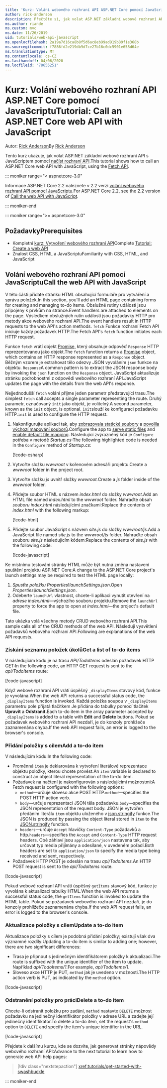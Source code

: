 ```yaml
---
title: 'Kurz: Volání webového rozhraní API ASP.NET Core pomocí JavaScriptu'
author: rick-anderson
description: Přečtěte si, jak volat ASP.NET základní webové rozhraní API pomocí JavaScriptu.
ms.author: riande
ms.custom: mvc
ms.date: 11/26/2019
uid: tutorials/web-api-javascript
ms.openlocfilehash: 2a19a7d16ca8b8f5d6ac8eb99ad919b89f1e368b
ms.sourcegitcommit: f7886fd2e219db9d7ce27b16c0dc5901e658d64e
ms.translationtype: MT
ms.contentlocale: cs-CZ
ms.lasthandoff: 04/06/2020
ms.locfileid: "78655251"
---
```

# <a name="tutorial-call-an-aspnet-core-web-api-with-javascript"></a><span data-ttu-id="6b224-103">Kurz: Volání webového rozhraní API ASP.NET Core pomocí JavaScriptu</span><span class="sxs-lookup"><span data-stu-id="6b224-103">Tutorial: Call an ASP.NET Core web API with JavaScript</span></span>

<span data-ttu-id="6b224-104">Autor: [Rick Anderson](https://twitter.com/RickAndMSFT)</span><span class="sxs-lookup"><span data-stu-id="6b224-104">By [Rick Anderson](https://twitter.com/RickAndMSFT)</span></span>

<span data-ttu-id="6b224-105">Tento kurz ukazuje, jak volat ASP.NET základní webové rozhraní API s JavaScriptem pomocí [načíst rozhraní API](https://developer.mozilla.org/docs/Web/API/Fetch_API).</span><span class="sxs-lookup"><span data-stu-id="6b224-105">This tutorial shows how to call an ASP.NET Core web API with JavaScript, using the [Fetch API](https://developer.mozilla.org/docs/Web/API/Fetch_API).</span></span>

::: moniker range="< aspnetcore-3.0"

<span data-ttu-id="6b224-106">Informace ASP.NET Core 2.2 naleznete v 2.2 verzi [volání webového rozhraní API pomocí JavaScriptu](xref:tutorials/first-web-api#call-the-web-api-with-javascript).</span><span class="sxs-lookup"><span data-stu-id="6b224-106">For ASP.NET Core 2.2, see the 2.2 version of [Call the web API with JavaScript](xref:tutorials/first-web-api#call-the-web-api-with-javascript).</span></span>

::: moniker-end

::: moniker range=">= aspnetcore-3.0"

## <a name="prerequisites"></a><span data-ttu-id="6b224-107">Požadavky</span><span class="sxs-lookup"><span data-stu-id="6b224-107">Prerequisites</span></span>

* <span data-ttu-id="6b224-108">Kompletní [kurz: Vytvoření webového rozhraní API](xref:tutorials/first-web-api)</span><span class="sxs-lookup"><span data-stu-id="6b224-108">Complete [Tutorial: Create a web API](xref:tutorials/first-web-api)</span></span>
* <span data-ttu-id="6b224-109">Znalost CSS, HTML a JavaScriptu</span><span class="sxs-lookup"><span data-stu-id="6b224-109">Familiarity with CSS, HTML, and JavaScript</span></span>

## <a name="call-the-web-api-with-javascript"></a><span data-ttu-id="6b224-110">Volání webového rozhraní API pomocí JavaScriptu</span><span class="sxs-lookup"><span data-stu-id="6b224-110">Call the web API with JavaScript</span></span>

<span data-ttu-id="6b224-111">V této části přidáte stránku HTML obsahující formuláře pro vytváření a správu položek.</span><span class="sxs-lookup"><span data-stu-id="6b224-111">In this section, you'll add an HTML page containing forms for creating and managing to-do items.</span></span> <span data-ttu-id="6b224-112">Obslužné rutiny událostí jsou připojeny k prvkům na stránce.</span><span class="sxs-lookup"><span data-stu-id="6b224-112">Event handlers are attached to elements on the page.</span></span> <span data-ttu-id="6b224-113">Výsledkem obslužných rutin událostí jsou požadavky HTTP pro metody akce webového rozhraní API.</span><span class="sxs-lookup"><span data-stu-id="6b224-113">The event handlers result in HTTP requests to the web API's action methods.</span></span> <span data-ttu-id="6b224-114">`fetch` Funkce rozhraní Fetch API iniciuje každý požadavek HTTP.</span><span class="sxs-lookup"><span data-stu-id="6b224-114">The Fetch API's `fetch` function initiates each HTTP request.</span></span>

<span data-ttu-id="6b224-115">Funkce `fetch` vrátí objekt [Promise,](https://developer.mozilla.org/docs/Web/JavaScript/Reference/Global_Objects/Promise) který obsahuje odpověď `Response` HTTP reprezentovanou jako objekt.</span><span class="sxs-lookup"><span data-stu-id="6b224-115">The `fetch` function returns a [Promise](https://developer.mozilla.org/docs/Web/JavaScript/Reference/Global_Objects/Promise) object, which contains an HTTP response represented as a `Response` object.</span></span> <span data-ttu-id="6b224-116">Běžným vzorem je extrahovat tělo odezvy JSON vyvoláním `json` funkce na objektu. `Response`</span><span class="sxs-lookup"><span data-stu-id="6b224-116">A common pattern is to extract the JSON response body by invoking the `json` function on the `Response` object.</span></span> <span data-ttu-id="6b224-117">JavaScript aktualizuje stránku podrobnostmi z odpovědi webového rozhraní API.</span><span class="sxs-lookup"><span data-stu-id="6b224-117">JavaScript updates the page with the details from the web API's response.</span></span>

<span data-ttu-id="6b224-118">Nejjednodušší `fetch` volání přijme jeden parametr představující trasu.</span><span class="sxs-lookup"><span data-stu-id="6b224-118">The simplest `fetch` call accepts a single parameter representing the route.</span></span> <span data-ttu-id="6b224-119">Druhý parametr, označovaný `init` jako objekt, je volitelný.</span><span class="sxs-lookup"><span data-stu-id="6b224-119">A second parameter, known as the `init` object, is optional.</span></span> <span data-ttu-id="6b224-120">`init`slouží ke konfiguraci požadavku HTTP.</span><span class="sxs-lookup"><span data-stu-id="6b224-120">`init` is used to configure the HTTP request.</span></span>

1. <span data-ttu-id="6b224-121">Nakonfigurujte aplikaci tak, aby [zobrazovala statické soubory](/dotnet/api/microsoft.aspnetcore.builder.staticfileextensions.usestaticfiles#Microsoft_AspNetCore_Builder_StaticFileExtensions_UseStaticFiles_Microsoft_AspNetCore_Builder_IApplicationBuilder_) a [povolila výchozí mapování souborů](/dotnet/api/microsoft.aspnetcore.builder.defaultfilesextensions.usedefaultfiles#Microsoft_AspNetCore_Builder_DefaultFilesExtensions_UseDefaultFiles_Microsoft_AspNetCore_Builder_IApplicationBuilder_).</span><span class="sxs-lookup"><span data-stu-id="6b224-121">Configure the app to [serve static files](/dotnet/api/microsoft.aspnetcore.builder.staticfileextensions.usestaticfiles#Microsoft_AspNetCore_Builder_StaticFileExtensions_UseStaticFiles_Microsoft_AspNetCore_Builder_IApplicationBuilder_) and [enable default file mapping](/dotnet/api/microsoft.aspnetcore.builder.defaultfilesextensions.usedefaultfiles#Microsoft_AspNetCore_Builder_DefaultFilesExtensions_UseDefaultFiles_Microsoft_AspNetCore_Builder_IApplicationBuilder_).</span></span> <span data-ttu-id="6b224-122">Následující zvýrazněný kód je `Configure` potřeba v metodě *Startup.cs*:</span><span class="sxs-lookup"><span data-stu-id="6b224-122">The following highlighted code is needed in the `Configure` method of *Startup.cs*:</span></span>

    [!code-csharp[](first-web-api/samples/3.0/TodoApi/StartupJavaScript.cs?highlight=8-9&name=snippet_configure)]

1. <span data-ttu-id="6b224-123">Vytvořte složku *wwwroot* v kořenovém adresáři projektu.</span><span class="sxs-lookup"><span data-stu-id="6b224-123">Create a *wwwroot* folder in the project root.</span></span>

1. <span data-ttu-id="6b224-124">Vytvořte složku *js* uvnitř složky *wwwroot.*</span><span class="sxs-lookup"><span data-stu-id="6b224-124">Create a *js* folder inside of the *wwwroot* folder.</span></span>

1. <span data-ttu-id="6b224-125">Přidejte soubor HTML s názvem *index.html* do složky *wwwroot.*</span><span class="sxs-lookup"><span data-stu-id="6b224-125">Add an HTML file named *index.html* to the *wwwroot* folder.</span></span> <span data-ttu-id="6b224-126">Nahraďte obsah *souboru index.html* následujícími značkami:</span><span class="sxs-lookup"><span data-stu-id="6b224-126">Replace the contents of *index.html* with the following markup:</span></span>

    [!code-html[](first-web-api/samples/3.0/TodoApi/wwwroot/index.html)]

1. <span data-ttu-id="6b224-127">Přidejte soubor JavaScript s názvem *site.js* do složky *wwwroot/js.*</span><span class="sxs-lookup"><span data-stu-id="6b224-127">Add a JavaScript file named *site.js* to the *wwwroot/js* folder.</span></span> <span data-ttu-id="6b224-128">Nahraďte obsah souboru *site.js* následujícím kódem:</span><span class="sxs-lookup"><span data-stu-id="6b224-128">Replace the contents of *site.js* with the following code:</span></span>

    [!code-javascript[](first-web-api/samples/3.0/TodoApi/wwwroot/js/site.js?name=snippet_SiteJs)]

<span data-ttu-id="6b224-129">Ke místnímu testování stránky HTML může být nutná změna nastavení spuštění projektu ASP.NET Core:</span><span class="sxs-lookup"><span data-stu-id="6b224-129">A change to the ASP.NET Core project's launch settings may be required to test the HTML page locally:</span></span>

1. <span data-ttu-id="6b224-130">*Spusťte položku Properties\launchSettings.json*.</span><span class="sxs-lookup"><span data-stu-id="6b224-130">Open *Properties\launchSettings.json*.</span></span>
1. <span data-ttu-id="6b224-131">Odeberte `launchUrl` vlastnost, chcete-li aplikaci vynutit otevření na *adrese index.html*&mdash;výchozího souboru projektu.</span><span class="sxs-lookup"><span data-stu-id="6b224-131">Remove the `launchUrl` property to force the app to open at *index.html*&mdash;the project's default file.</span></span>

<span data-ttu-id="6b224-132">Tato ukázka volá všechny metody CRUD webového rozhraní API.</span><span class="sxs-lookup"><span data-stu-id="6b224-132">This sample calls all of the CRUD methods of the web API.</span></span> <span data-ttu-id="6b224-133">Následují vysvětlení požadavků webového rozhraní API.</span><span class="sxs-lookup"><span data-stu-id="6b224-133">Following are explanations of the web API requests.</span></span>

### <a name="get-a-list-of-to-do-items"></a><span data-ttu-id="6b224-134">Získání seznamu položek úkolů</span><span class="sxs-lookup"><span data-stu-id="6b224-134">Get a list of to-do items</span></span>

<span data-ttu-id="6b224-135">V následujícím kódu je na trasu *API/TodoItems* odeslán požadavek HTTP GET:</span><span class="sxs-lookup"><span data-stu-id="6b224-135">In the following code, an HTTP GET request is sent to the *api/TodoItems* route:</span></span>

[!code-javascript[](first-web-api/samples/3.0/TodoApi/wwwroot/js/site.js?name=snippet_GetItems)]

<span data-ttu-id="6b224-136">Když webové rozhraní API vrátí úspěšný `_displayItems` stavový kód, funkce je vyvolána.</span><span class="sxs-lookup"><span data-stu-id="6b224-136">When the web API returns a successful status code, the `_displayItems` function is invoked.</span></span> <span data-ttu-id="6b224-137">Každá položka soupou v `_displayItems` parametru pole přijatá tlačítkem Je přidána do tabulky pomocí tlačítek **Upravit** a **Odstranit.**</span><span class="sxs-lookup"><span data-stu-id="6b224-137">Each to-do item in the array parameter accepted by `_displayItems` is added to a table with **Edit** and **Delete** buttons.</span></span> <span data-ttu-id="6b224-138">Pokud se požadavek webového rozhraní API nezdaří, je do konzoly prohlížeče zaznamenána chyba.</span><span class="sxs-lookup"><span data-stu-id="6b224-138">If the web API request fails, an error is logged to the browser's console.</span></span>

### <a name="add-a-to-do-item"></a><span data-ttu-id="6b224-139">Přidání položky s cílem</span><span class="sxs-lookup"><span data-stu-id="6b224-139">Add a to-do item</span></span>

<span data-ttu-id="6b224-140">V následujícím kódu:</span><span class="sxs-lookup"><span data-stu-id="6b224-140">In the following code:</span></span>

* <span data-ttu-id="6b224-141">Proměnná `item` je deklarována k vytvoření literálové reprezentace objektu položky, kterou chcete provést.</span><span class="sxs-lookup"><span data-stu-id="6b224-141">An `item` variable is declared to construct an object literal representation of the to-do item.</span></span>
* <span data-ttu-id="6b224-142">Požadavek na načtení je nakonfigurován s následujícími možnostmi:</span><span class="sxs-lookup"><span data-stu-id="6b224-142">A Fetch request is configured with the following options:</span></span>
  * <span data-ttu-id="6b224-143">`method`&mdash;určuje sloveso akce POST HTTP.</span><span class="sxs-lookup"><span data-stu-id="6b224-143">`method`&mdash;specifies the POST HTTP action verb.</span></span>
  * <span data-ttu-id="6b224-144">`body`&mdash;určuje reprezentaci JSON těla požadavku.</span><span class="sxs-lookup"><span data-stu-id="6b224-144">`body`&mdash;specifies the JSON representation of the request body.</span></span> <span data-ttu-id="6b224-145">JSON je vytvořen předáním literálu `item` objektu uloženého v [json.stringify](https://developer.mozilla.org/docs/Web/JavaScript/Reference/Global_Objects/JSON/stringify) funkce.</span><span class="sxs-lookup"><span data-stu-id="6b224-145">The JSON is produced by passing the object literal stored in `item` to the [JSON.stringify](https://developer.mozilla.org/docs/Web/JavaScript/Reference/Global_Objects/JSON/stringify) function.</span></span>
  * <span data-ttu-id="6b224-146">`headers`&mdash;určuje `Accept` hlavičky `Content-Type` požadavků a http.</span><span class="sxs-lookup"><span data-stu-id="6b224-146">`headers`&mdash;specifies the `Accept` and `Content-Type` HTTP request headers.</span></span> <span data-ttu-id="6b224-147">Obě záhlaví jsou `application/json` nastavena tak, aby určovat typ média přijímány a odesílané, v uvedeném pořadí.</span><span class="sxs-lookup"><span data-stu-id="6b224-147">Both headers are set to `application/json` to specify the media type being received and sent, respectively.</span></span>
* <span data-ttu-id="6b224-148">Požadavek HTTP POST je odeslán na trasu *api/TodoItems.*</span><span class="sxs-lookup"><span data-stu-id="6b224-148">An HTTP POST request is sent to the *api/TodoItems* route.</span></span>

[!code-javascript[](first-web-api/samples/3.0/TodoApi/wwwroot/js/site.js?name=snippet_AddItem)]

<span data-ttu-id="6b224-149">Pokud webové rozhraní API vrátí úspěšný `getItems` stavový kód, funkce je vyvolána k aktualizaci tabulky HTML.</span><span class="sxs-lookup"><span data-stu-id="6b224-149">When the web API returns a successful status code, the `getItems` function is invoked to update the HTML table.</span></span> <span data-ttu-id="6b224-150">Pokud se požadavek webového rozhraní API nezdaří, je do konzoly prohlížeče zaznamenána chyba.</span><span class="sxs-lookup"><span data-stu-id="6b224-150">If the web API request fails, an error is logged to the browser's console.</span></span>

### <a name="update-a-to-do-item"></a><span data-ttu-id="6b224-151">Aktualizace položky s cílem</span><span class="sxs-lookup"><span data-stu-id="6b224-151">Update a to-do item</span></span>

<span data-ttu-id="6b224-152">Aktualizace položky s cílem je podobná přidání položky; existují však dva významné rozdíly:</span><span class="sxs-lookup"><span data-stu-id="6b224-152">Updating a to-do item is similar to adding one; however, there are two significant differences:</span></span>

* <span data-ttu-id="6b224-153">Trasa je připnout s jedinečným identifikátorem položky k aktualizaci.</span><span class="sxs-lookup"><span data-stu-id="6b224-153">The route is suffixed with the unique identifier of the item to update.</span></span> <span data-ttu-id="6b224-154">Například *api/TodoItems/1*.</span><span class="sxs-lookup"><span data-stu-id="6b224-154">For example, *api/TodoItems/1*.</span></span>
* <span data-ttu-id="6b224-155">Sloveso akce HTTP je PUT, `method` jak je uvedeno v možnosti.</span><span class="sxs-lookup"><span data-stu-id="6b224-155">The HTTP action verb is PUT, as indicated by the `method` option.</span></span>

[!code-javascript[](first-web-api/samples/3.0/TodoApi/wwwroot/js/site.js?name=snippet_UpdateItem)]

### <a name="delete-a-to-do-item"></a><span data-ttu-id="6b224-156">Odstranění položky pro práci</span><span class="sxs-lookup"><span data-stu-id="6b224-156">Delete a to-do item</span></span>

<span data-ttu-id="6b224-157">Chcete-li odstranit položku pro zadání, `method` nastavte `DELETE` možnost požadavku na jedinečný identifikátor položky v adrese URL a zadejte její jedinečný identifikátor.</span><span class="sxs-lookup"><span data-stu-id="6b224-157">To delete a to-do item, set the request's `method` option to `DELETE` and specify the item's unique identifier in the URL.</span></span>

[!code-javascript[](first-web-api/samples/3.0/TodoApi/wwwroot/js/site.js?name=snippet_DeleteItem)]

<span data-ttu-id="6b224-158">Přejdete k dalšímu kurzu, kde se dozvíte, jak generovat stránky nápovědy webového rozhraní API:</span><span class="sxs-lookup"><span data-stu-id="6b224-158">Advance to the next tutorial to learn how to generate web API help pages:</span></span>

> [!div class="nextstepaction"]
> <xref:tutorials/get-started-with-swashbuckle>

::: moniker-end
